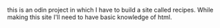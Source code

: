 this is an odin project in which I have to build a site called recipes. While making this site I'll need to have basic knowledge of html.
